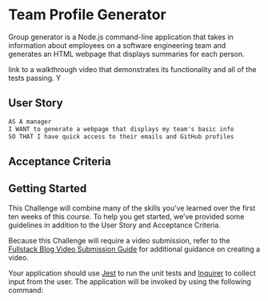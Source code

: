 # Team Profile Generator

Group generator is a Node.js command-line application that takes in information about employees on a software engineering team and generates an HTML webpage that displays summaries for each person.

link to a walkthrough video that demonstrates its functionality and all of the tests passing. Y

## User Story

```md
AS A manager
I WANT to generate a webpage that displays my team's basic info
SO THAT I have quick access to their emails and GitHub profiles
```

## Acceptance Criteria

## Getting Started

This Challenge will combine many of the skills you’ve learned over the first ten weeks of this course. To help you get started, we’ve provided some guidelines in addition to the User Story and Acceptance Criteria.

Because this Challenge will require a video submission, refer to the [Fullstack Blog Video Submission Guide](https://coding-boot-camp.github.io/full-stack/computer-literacy/video-submission-guide) for additional guidance on creating a video.

Your application should use [Jest](https://www.npmjs.com/package/jest) to run the unit tests and [Inquirer](https://www.npmjs.com/package/inquirer/v/8.2.4) to collect input from the user. The application will be invoked by using the following command:
